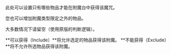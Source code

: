 此处可以设置只有哪些物品才能在附魔台中获得该魔咒。

您也可以增加附魔类型限定之外的物品。

大多数情况下请留空（使用原版的判断逻辑）。

**可以获得（Include）**将允许选定的物品获得该附魔。 **不能获得（Exclude）**将不允许所选物品获得该附魔。
